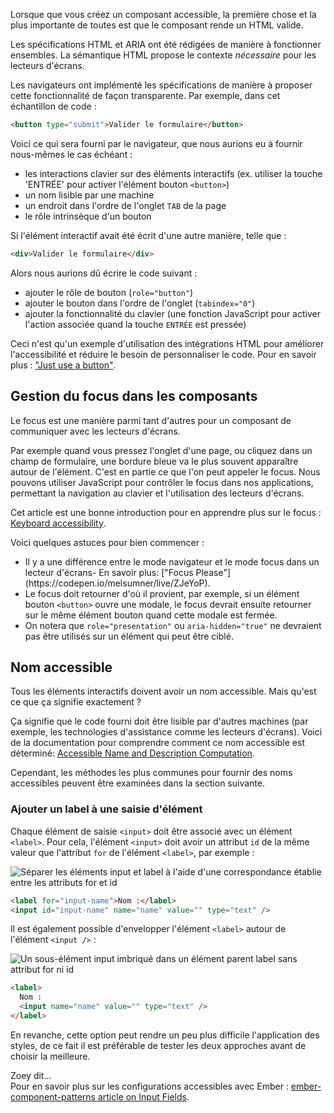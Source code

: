 Lorsque que vous créez un composant accessible, la première chose et la plus importante de toutes est que le composant rende un HTML valide.

Les spécifications HTML et ARIA ont été rédigées de manière à fonctionner ensembles. La sémantique HTML propose le contexte _nécessaire_ pour les lecteurs d'écrans.

Les navigateurs ont implémenté les spécifications de manière à proposer cette fonctionnalité de façon transparente. Par exemple, dans cet échantillon de code&nbsp;:

```html
<button type="submit">Valider le formulaire</button>
```

Voici ce qui sera fourni par le navigateur, que nous aurions eu à fournir nous-mêmes le cas échéant&nbsp;:

- les interactions clavier sur des éléments interactifs (ex. utiliser la touche 'ENTRÉE' pour activer l'élément bouton `<button>`)
- un nom lisible par une machine
- un endroit dans l'ordre de l'onglet `TAB` de la page
- le rôle intrinsèque d'un bouton

Si l'élément interactif avait été écrit d'une autre manière, telle que&nbsp;:

```html
<div>Valider le formulaire</div>
```

Alors nous aurions dû écrire le code suivant&nbsp;:

- ajouter le rôle de bouton (`role="button"`)
- ajouter le bouton dans l'ordre de l'onglet (`tabindex="0"`)
- ajouter la fonctionnalité du clavier (une fonction JavaScript pour activer l'action associée quand la touche `ENTRÉE` est pressée)

<!-- spell ignore -->
Ceci n'est qu'un exemple d'utilisation des intégrations HTML pour améliorer l'accessibilité et réduire le besoin de personnaliser le code. Pour en savoir plus&nbsp;: <span lang="en">["Just use a button"](https://developer.paciellogroup.com/blog/2011/04/html5-accessibility-chops-just-use-a-button/)</span>.

## Gestion du focus dans les composants

Le focus est une manière parmi tant d'autres pour un composant de communiquer avec les lecteurs d'écrans.

Par exemple quand vous pressez l'onglet d'une page, ou cliquez dans un champ de formulaire, une bordure bleue va le plus souvent apparaître autour de l'élément. C'est en partie ce que l'on peut appeler le focus. Nous pouvons utiliser JavaScript pour contrôler le focus dans nos applications, permettant la navigation au clavier et l'utilisation des lecteurs d'écrans.

<!-- spell ignore -->
Cet article est une bonne introduction pour en apprendre plus sur le focus&nbsp;: <span lang="en">[Keyboard accessibility](https://webaim.org/techniques/keyboard/)</span>.

Voici quelques astuces pour bien commencer&nbsp;:

- <!-- spell ignore --> Il y a une différence entre le mode navigateur et le mode focus dans un lecteur d'écrans- En savoir plus: <span lang="en">["Focus Please"](https://codepen.io/melsumner/live/ZJeYoP)</span>.
- Le focus doit retourner d'où il provient, par exemple, si un élément bouton `<button>` ouvre une modale, le focus devrait ensuite retourner sur le même élément bouton quand cette modale est fermée.
- On notera que `role="presentation"` ou `aria-hidden="true"` ne devraient pas être utilisés sur un élément qui peut être ciblé.

## Nom accessible

Tous les éléments interactifs doivent avoir un nom accessible. Mais qu'est ce que ça signifie exactement&nbsp;?

<!-- spell ignore -->
Ça signifie que le code fourni doit être lisible par d'autres machines (par exemple, les technologies d'assistance comme les lecteurs d'écrans). Voici de la documentation pour comprendre comment ce nom accessible est déterminé: <span lang="en">[Accessible Name and Description Computation](https://www.w3.org/TR/accname-1.1/)</span>.


Cependant, les méthodes les plus communes pour fournir des noms accessibles peuvent être examinées dans la section suivante.

### Ajouter un label à une saisie d'élément

Chaque élément de saisie `<input>` doit être associé avec un élément `<label>`. Pour cela, l'élément `<input>` doit avoir un attribut `id` de la même valeur que l'attribut `for` de l'élément `<label>`, par exemple&nbsp;:

![Séparer les éléments input et label à l'aide d'une correspondance établie entre les attributs for et id](/images/accessibility/component-considerations/input-for-id.png)

```html
<label for="input-name">Nom :</label>
<input id="input-name" name="name" value="" type="text" />
```

Il est également possible d'envelopper l'élément `<label>` autour de l'élément `<input />`&nbsp;:

![Un sous-élément input imbriqué dans un élément parent label sans attribut for ni id](/images/accessibility/component-considerations/input-nested.png)

```html
<label>
  Nom :
  <input name="name" value="" type="text" />
</label>
```

En revanche, cette option peut rendre un peu plus difficile l'application des styles, de ce fait il est préférable de tester les deux approches avant de choisir la meilleure.

<div class="cta">
  <div class="cta-note">
    <div class="cta-note-body">
      <div class="cta-note-heading">Zoey dit...</div>
      <div class="cta-note-message">
Pour en savoir plus sur les configurations accessibles avec Ember&nbsp;: <a href="https://emberjs-1.gitbook.io/ember-component-patterns/form-components/input">ember-component-patterns article on Input Fields</a>.
      </div>
    </div>
    <img src="/images/mascots/zoey.png" role="presentation" alt="">
  </div>
</div>
